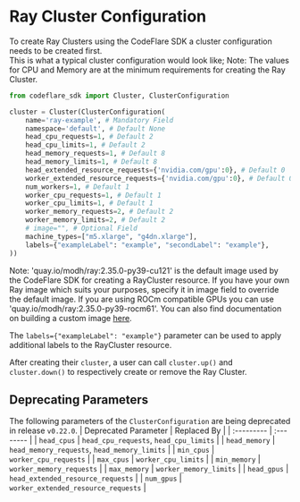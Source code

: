 # Ray Cluster Configuration

To create Ray Clusters using the CodeFlare SDK a cluster configuration needs to be created first.<br>
This is what a typical cluster configuration would look like; Note: The values for CPU and Memory are at the minimum requirements for creating the Ray Cluster.

```python
from codeflare_sdk import Cluster, ClusterConfiguration

cluster = Cluster(ClusterConfiguration(
    name='ray-example', # Mandatory Field
    namespace='default', # Default None
    head_cpu_requests=1, # Default 2
    head_cpu_limits=1, # Default 2
    head_memory_requests=1, # Default 8
    head_memory_limits=1, # Default 8
    head_extended_resource_requests={'nvidia.com/gpu':0}, # Default 0
    worker_extended_resource_requests={'nvidia.com/gpu':0}, # Default 0
    num_workers=1, # Default 1
    worker_cpu_requests=1, # Default 1
    worker_cpu_limits=1, # Default 1
    worker_memory_requests=2, # Default 2
    worker_memory_limits=2, # Default 2
    # image="", # Optional Field
    machine_types=["m5.xlarge", "g4dn.xlarge"],
    labels={"exampleLabel": "example", "secondLabel": "example"},
))
```
Note: 'quay.io/modh/ray:2.35.0-py39-cu121' is the default image used by the CodeFlare SDK for creating a RayCluster resource. If you have your own Ray image which suits your purposes, specify it in image field to override the default image. If you are using ROCm compatible GPUs you can use 'quay.io/modh/ray:2.35.0-py39-rocm61'. You can also find documentation on building a custom image [here](https://github.com/opendatahub-io/distributed-workloads/tree/main/images/runtime/examples).

The `labels={"exampleLabel": "example"}` parameter can be used to apply additional labels to the RayCluster resource.

After creating their `cluster`, a user can call `cluster.up()` and `cluster.down()` to respectively create or remove the Ray Cluster.


## Deprecating Parameters
The following parameters of the `ClusterConfiguration` are being deprecated in release `v0.22.0`. <!-- TODO: When removing deprecated parameters update this statement -->
| Deprecated Parameter | Replaced By |
| :--------- | :-------- |
| `head_cpus` | `head_cpu_requests`, `head_cpu_limits` |
| `head_memory` | `head_memory_requests`, `head_memory_limits` |
| `min_cpus` | `worker_cpu_requests` |
| `max_cpus` | `worker_cpu_limits` |
| `min_memory` | `worker_memory_requests` |
| `max_memory` | `worker_memory_limits` |
| `head_gpus` | `head_extended_resource_requests` |
| `num_gpus` | `worker_extended_resource_requests` |
